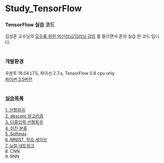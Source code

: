 # Study_TensorFlow
<h3>TensorFlow 실습 코드</h3>
김성훈 교수님의 <a href = "http://hunkim.github.io/ml">모두를 위한 머신러닝/딥러닝 강의</a> 를 들으면서 혼자 실습 한 코드 입니다.<br><br>

<h3>개발환경</h3>
우분투 16.04 LTS, 파이선 2.7.x, TensorFlow 0.8 cpu only<br>
<a href ="https://github.com/iasandcb/Study_TensorFlow">파이썬 3.5버전<br><br>

<h3>실습목록</h3>
<a href ="https://github.com/FuZer/Study_TensorFlow/tree/master/01%20-%20LinearRegression">1. 선형회귀 </a><br>
<a href ="https://github.com/FuZer/Study_TensorFlow/tree/master/02%20-%20Cost">2. descent 알고리즘</a><br>
<a href ="https://github.com/FuZer/Study_TensorFlow/tree/master/03%20-%20MultiFeatures">3. 다중입력 선형회귀</a><br>
<a href ="https://github.com/FuZer/Study_TensorFlow/tree/master/04%20-%20Logistic%20Classification">4. 이진 분류</a><br>
<a href ="https://github.com/FuZer/Study_TensorFlow/tree/master/05%20-%20Softmax%20Classification">5. Softmax</a><br>
<a href ="https://github.com/FuZer/Study_TensorFlow/tree/master/06%20-%20Save%20Learning">6. MNIST, 학습 세이브</a><br>
<a href ="https://github.com/FuZer/Study_TensorFlow/tree/master/07%20-%20NN">7. 뉴럴 네트워크</a><br>
8. CNN<br>
9. RNN<br>


